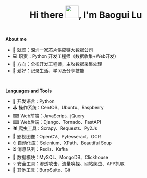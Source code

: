 

<h1 align="center">Hi there <img src="https://github.com/sudnyeshtalekar/sudnyeshtalekar/blob/master/Assets/Hi.gif" width="40px">, I'm Baogui Lu</h1>
<br />

<b>About me</b> <br>
- 🏢 就职：深圳一家芯片供应链大数据公司
- 💻 职责：Python 开发工程师（数据收集+Web开发）
- 🌱 方向：全栈开发工程师，主攻数据采集处理
- 💬 爱好：记录生活、学习及分享技能 


<br />

<b>Languages and Tools</b> <br/>
- 🤖 开发语言：Python
- 🕹 操作系统：CentOS、Ubuntu、Raspberry
- ⌨ ️Web前端：JavaScript、jQuery
- ⌨ ️Web后端：Django、Tornado、FastAPI
- 🕷 爬虫工具：Scrapy、Requests、Py2Js
- 🐼 影视图像：OpenCV、Pytesseract、OCR
- ⏱ 自动化库：Selenium、XPath、Beautiful Soup
- ⏳ 消息队列：Redis、Kafka
- 💾 数据模块：MySQL、MongoDB、Clickhouse
- 💡 安全工具：渗透攻击、流量嗅探、网站爬虫、APP抓取
- 🧰 其他工具：BurpSuite、Git


<br/>
